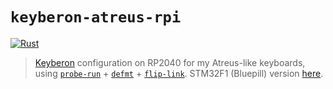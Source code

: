 # `keyberon-atreus-rpi`

[![Rust](https://github.com/mryndzionek/keyberon-atreus-rpi/actions/workflows/rust.yml/badge.svg)](https://github.com/mryndzionek/keyberon-atreus-rpi/actions/workflows/rust.yml)

> [Keyberon](https://github.com/TeXitoi/keyberon) configuration on RP2040
for my Atreus-like keyboards, using [`probe-run`] + [`defmt`] + [`flip-link`].
STM32F1 (Bluepill) version [here](https://github.com/mryndzionek/keyberon-atreus).

[`probe-run`]: https://crates.io/crates/probe-run
[`defmt`]: https://github.com/knurling-rs/defmt
[`flip-link`]: https://github.com/knurling-rs/flip-link

